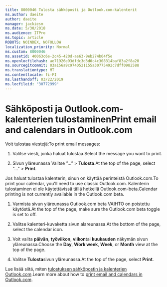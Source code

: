 ```yaml
---
title: 8000046 Tulosta sähköposti ja Outlook.com-kalenterit
ms.author: daeite
author: daeite
manager: jackiesm
ms.date: 5/30/2018
ms.audience: ITPro
ms.topic: article
ROBOTS: NOINDEX, NOFOLLOW
localization_priority: Normal
ms.custom: 8000046
ms.assetid: 40063c6e-2c45-420d-ae63-9eb274b64f5e
ms.openlocfilehash: ae71926e93dfdc3d3d0c4c308314baf83a2f8a20
ms.sourcegitcommit: 03a156a9c9740521155a30775492c7dff0982588
ms.translationtype: MT
ms.contentlocale: fi-FI
ms.lasthandoff: 03/22/2019
ms.locfileid: "30772999"
---
```

# <a name="print-email-and-calendars-in-outlookcom"></a><span data-ttu-id="73df5-102">Sähköposti ja Outlook.com-kalenterien tulostaminen</span><span class="sxs-lookup"><span data-stu-id="73df5-102">Print email and calendars in Outlook.com</span></span>

<span data-ttu-id="73df5-103">Voit tulostaa viestejä:</span><span class="sxs-lookup"><span data-stu-id="73df5-103">To print email messages:</span></span>
  
1. <span data-ttu-id="73df5-104">Valitse viesti, jonka haluat tulostaa.</span><span class="sxs-lookup"><span data-stu-id="73df5-104">Select the message you want to print.</span></span>
    
2. <span data-ttu-id="73df5-105">Sivun yläreunassa Valitse ”...” \> **Tulosta**.</span><span class="sxs-lookup"><span data-stu-id="73df5-105">At the top of the page, select "..." \> **Print**.</span></span> 
    
<span data-ttu-id="73df5-106">Jos haluat tulostaa kalenterin, sinun on käyttää perinteistä Outlook.com.</span><span class="sxs-lookup"><span data-stu-id="73df5-106">To print your calendar, you'll need to use classic Outlook.com.</span></span> <span data-ttu-id="73df5-107">Kalenterin tulostaminen ei ole käytettävissä tällä hetkellä Outlook.com-beta.</span><span class="sxs-lookup"><span data-stu-id="73df5-107">Calendar printing is not currently available in the Outlook.com beta.</span></span>
  
1. <span data-ttu-id="73df5-108">Varmista sivun yläreunassa Outlook.com beta VAIHTO on poistettu käytöstä.</span><span class="sxs-lookup"><span data-stu-id="73df5-108">At the top of the page, make sure the Outlook.com beta toggle is set to off.</span></span>
    
2. <span data-ttu-id="73df5-109">Valitse kalenteri-kuvaketta sivun alareunassa.</span><span class="sxs-lookup"><span data-stu-id="73df5-109">At the bottom of the page, select the calendar icon.</span></span>
    
3. <span data-ttu-id="73df5-110">Voit valita **päivän**, **työviikon**, **viikon**tai **kuukauden** näkymän sivun yläreunassa.</span><span class="sxs-lookup"><span data-stu-id="73df5-110">Choose the **Day**, **Work week**, **Week**, or **Month** view at the top of the page.</span></span> 
    
4. <span data-ttu-id="73df5-111">Valitse **Tulosta**sivun yläreunassa.</span><span class="sxs-lookup"><span data-stu-id="73df5-111">At the top of the page, select **Print**.</span></span> 
    
<span data-ttu-id="73df5-112">Lue lisää siitä, miten [tulostuksen sähköpostin ja kalenterien Outlook.com](https://go.microsoft.com/fwlink/p/?linkid=2001208&amp;clcid=0x409).</span><span class="sxs-lookup"><span data-stu-id="73df5-112">Learn more about how to [print email and calendars in Outlook.com](https://go.microsoft.com/fwlink/p/?linkid=2001208&amp;clcid=0x409).</span></span>
  

